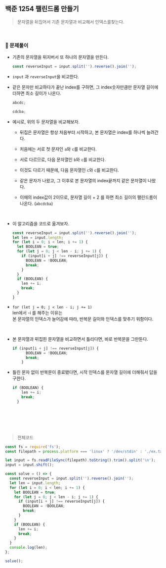 ## 백준 1254 팰린드롬 만들기

> 문자열을 뒤집어서 기존 문자열과 비교해서 인덱스를찾는다.

<br>

### 🔋 문제풀이

- 기존의 문자열을 뒤지버서 또 하나의 문자열을 만든다.

  ```js
  const reverseInput = input.split('').reverse().join('');
  ```

- `input` 과 `reverseInput`을 비교한다.

- 같은 문자만 비교하다가 끝난 index를 구하면, 그 index숫자만큼만 문자열 길이에 더하면 최소 길이가 나온다.

  ```js
  abcdc;

  cdcba;
  ```

- 예시로, 위의 두 문자열을 비교해보자.

  - 뒤집은 문자열은 항상 처음부터 시작하고, 본 문자열은 index를 하나씩 늘려간다.

  - 처음에는 서로 첫 문자인 `a`와 `c`를 비교한다.
  - 서로 다르므로, 다음 문자열인 `b`와 `c`를 비교한다.
  - 이것도 다르기 때문에, 다음 문자열인 `c`와 `c`를 비교한다.
  - 같은 문자가 나왔고, 그 이후로 본 문자열의 index끝까지 같은 문자열이 나왔다.
  - 이때의 index값이 2이므로, 문자열 길이 + 2 를 하면 최소 길이의 팰린드롬이 나온다. (`abcdcba`)

<br>

- 이 알고리즘을 코드로 옮겨보자.

  ```js
  const reverseInput = input.split('').reverse().join('');
  let len = input.length;
  for (let i = 0; i < len; i += 1) {
    let BOOLEAN = true;
    for (let j = 0; j < len - i; j += 1) {
      if (input[i + j] !== reverseInput[j]) {
        BOOLEAN = !BOOLEAN;
        break;
      }
    }
    if (BOOLEAN) {
      len += i;
      break;
    }
  }
  ```

- `for (let j = 0; j < len - i; j += 1)`  
  len에서 -i 를 해주는 이유는  
  본 문자열의 인덱스가 늘어감에 따라, 반복문 길이와 인덱스를 맞추기 위함이다.

  <br>

- 본 문자열과 뒤집힌 문자열을 비교하면서 틀리다면, 바로 반복문을 그만둔다.

  ```js
  if (input[i + j] !== reverseInput[j]) {
        BOOLEAN = !BOOLEAN;
        break;
      }
  ```

- 틀린 문자 없이 반복문이 종료됐다면, 시작 인덱스를 문자열 길이에 더해줘서 답을 구한다.

  ```js
  if (BOOLEAN) {
      len += i;
      break;
    }
  ```

## <br><br>

> 전체코드

```js
const fs = require('fs');
const filepath = process.platform === 'linux' ? '/dev/stdin' : './ex.txt';

let input = fs.readFileSync(filepath).toString().trim().split('\n');
input = input.shift();

const solve = () => {
  const reverseInput = input.split('').reverse().join('');
  let len = input.length;
  for (let i = 0; i < len; i += 1) {
    let BOOLEAN = true;
    for (let j = 0; j < len - i; j += 1) {
      if (input[i + j] !== reverseInput[j]) {
        BOOLEAN = !BOOLEAN;
        break;
      }
    }
    if (BOOLEAN) {
      len += i;
      break;
    }
  }
  console.log(len);
};

solve();
```
